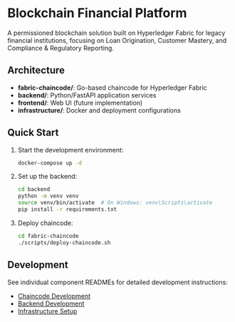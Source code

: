 # Blockchain Financial Platform

A permissioned blockchain solution built on Hyperledger Fabric for legacy financial institutions, focusing on Loan Origination, Customer Mastery, and Compliance & Regulatory Reporting.

## Architecture

- **fabric-chaincode/**: Go-based chaincode for Hyperledger Fabric
- **backend/**: Python/FastAPI application services
- **frontend/**: Web UI (future implementation)
- **infrastructure/**: Docker and deployment configurations

## Quick Start

1. Start the development environment:
   ```bash
   docker-compose up -d
   ```

2. Set up the backend:
   ```bash
   cd backend
   python -m venv venv
   source venv/bin/activate  # On Windows: venv\Scripts\activate
   pip install -r requirements.txt
   ```

3. Deploy chaincode:
   ```bash
   cd fabric-chaincode
   ./scripts/deploy-chaincode.sh
   ```

## Development

See individual component READMEs for detailed development instructions:
- [Chaincode Development](fabric-chaincode/README.md)
- [Backend Development](backend/README.md)
- [Infrastructure Setup](infrastructure/README.md)
